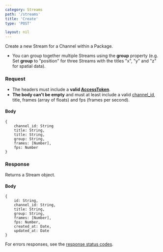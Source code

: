 ```yaml
---
category: Streams
path: '/streams'
title: 'Create'
type: 'POST'

layout: nil
---
```


Create a new Stream for a Channel within a Package.

* You can group together multiple Streams using the **group** property (e.g. Set **group** to "position" for three Streams with the titles "x", "y" and "z" for spatial data).

### Request

* The headers must include a **valid [AccessToken](#/post-access-token)**.
* **The body can't be empty** and must at least include a valid [channel_id](#/get-channel), title, frames (array of floats) and fps (frames per second).

#### Body

    {
        channel_id: String
        title: String,
        title: String,
        group: String,
        frames: [Number],
        fps: Number
    }

### Response

Returns a Stream object.

#### Body

    {
        id: String,
        channel_id: String,
        title: String,
        group: String,
        frames: [Number],
        fps: Number,
        created_at: Date,
        updated_at: Date
    }

For errors responses, see the [response status codes](#/response-status-codes).